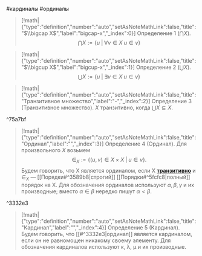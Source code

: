 #кардиналы #ординалы 
> [!math|{"type":"definition","number":"auto","setAsNoteMathLink":false,"title":"$\\bigcap X$","label":"bigcap-x","_index":0}] Определение 1 ($\bigcap X$).
> $$\bigcap X := \{u \;|\;\forall v \in X  \;u \in v \}$$

> [!math|{"type":"definition","number":"auto","setAsNoteMathLink":false,"title":"$\\bigcup X$","label":"bigcup-x","_index":1}] Определение 2 ($\bigcup X$).
> $$ \bigcup X := \{u \;|\;\exists v \in X \;u \in v \}$$

> [!math|{"type":"definition","number":"auto","setAsNoteMathLink":false,"title":"Транзитивное множество","label":"-","_index":2}] Определение 3 (Транзитивное множество).
> $X$ транзитивно, когда $\bigcup X \subseteq X$.

^75a7bf

> [!math|{"type":"definition","number":"auto","setAsNoteMathLink":false,"title":"Ординал","label":"","_index":3}] Определение 4 (Ординал).
> Для произвольного $X$ возьмем 
> $$\in_X := \{(u, v) \in X \times X \;|\; u \in v\}.$$
> Будем говорить, что X является ординалом, если X [**транзитивно**](#^75a7bf)  и $\in_X$ — [[Порядки#^3589b8|строгий]]  [[Порядки#^5fcfc8|полный]] порядок на X. Для обозначения ординалов используют $α, β, γ$ и их производные; вместо $α \in β$ нередко пишут $α < β$.

^3332e3

> [!math|{"type":"definition","number":"auto","setAsNoteMathLink":false,"title":"Кардинал","label":"","_index":4}] Определение 5 (Кардинал).
> Будем говорить, что [[#^3332e3|ординал]] является кардиналом, если он не равномощен никакому своему элементу. Для обозначения кардиналов используют κ, λ, µ и их производные.

